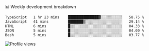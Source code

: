 
📊 Weekly development breakdown
<!--START_SECTION:waka-->

```txt
TypeScript   1 hr 23 mins    ██████████████▓░░░░░░░░░░   58.75 %
JavaScript   41 mins         ███████▒░░░░░░░░░░░░░░░░░   29.14 %
HTML         6 mins          █░░░░░░░░░░░░░░░░░░░░░░░░   04.33 %
JSON         5 mins          █░░░░░░░░░░░░░░░░░░░░░░░░   04.00 %
Bash         5 mins          █░░░░░░░░░░░░░░░░░░░░░░░░   03.77 %
```

<!--END_SECTION:waka-->

<img src="https://gpvc.arturio.dev/iqbalfasri" alt="Profile views"/>
